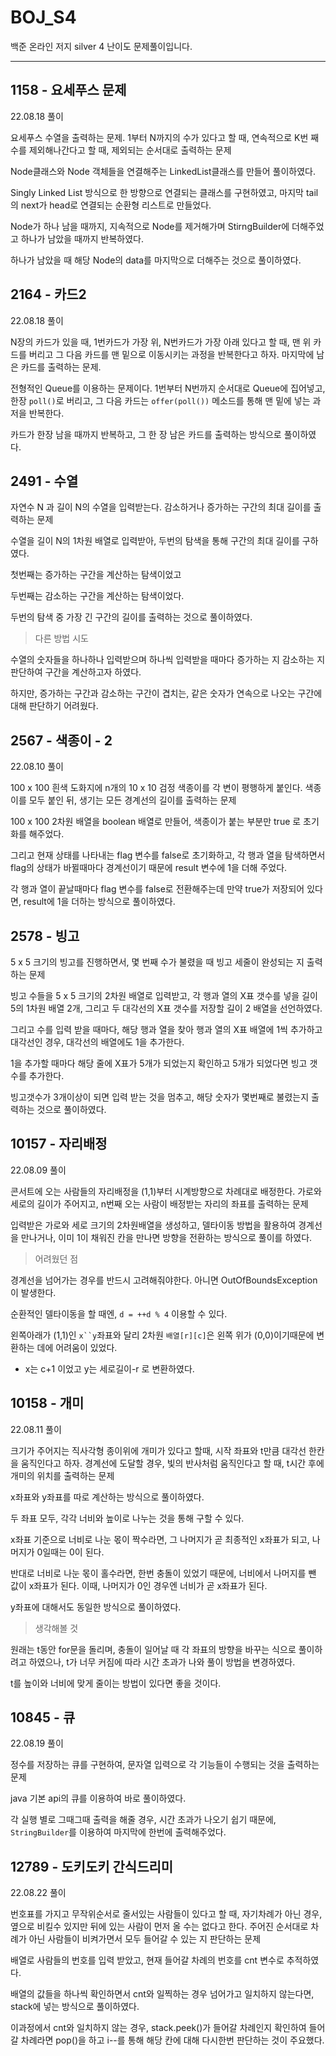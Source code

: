 # BOJ_S4
백준 온라인 저지 silver 4 난이도 문제풀이입니다.

---

## 1158 - 요세푸스 문제

22.08.18 풀이

요세푸스 수열을 출력하는 문제. 1부터 N까지의 수가 있다고 할 때, 연속적으로 K번 째 수를 제외해나간다고 할 때, 제외되는 순서대로 출력하는 문제

Node클래스와 Node 객체들을 연결해주는 LinkedList클래스를 만들어 풀이하였다.

Singly Linked List 방식으로  한 방향으로 연결되는 클래스를 구현하였고, 마지막 tail의 next가 head로 연결되는 순환형 리스트로 만들었다.

Node가 하나 남을 때까지, 지속적으로 Node를 제거해가며 StirngBuilder에 더해주었고 하나가 남았을 때까지 반복하였다.

하나가 남았을 때 해당 Node의 data를 마지막으로 더해주는 것으로 풀이하였다.

## 2164 - 카드2

22.08.18 풀이

N장의 카드가 있을 때, 1번카드가 가장 위, N번카드가 가장 아래 있다고 할 때, 맨 위 카드를 버리고 그 다음 카드를 맨 밑으로 이동시키는 과정을 반복한다고 하자. 마지막에 남은 카드를 출력하는 문제.

전형적인 Queue를 이용하는 문제이다. 1번부터 N번까지 순서대로 Queue에 집어넣고, 한장 `poll()`로 버리고, 그 다음 카드는 `offer(poll())` 메소드를 통해 맨 밑에 넣는 과저을 반복한다.

카드가 한장 남을 때까지 반복하고, 그 한 장 남은 카드를 출력하는 방식으로 풀이하였다.

## 2491 - 수열

자연수 N 과 길이 N의 수열을 입력받는다. 감소하거나 증가하는 구간의 최대 길이를 출력하는 문제

수열을 길이 N의 1차원 배열로 입력받아, 두번의 탐색을 통해 구간의 최대 길이를 구하였다. 

첫번째는 증가하는 구간을 계산하는 탐색이었고

두번째는 감소하는 구간을 계산하는 탐색이었다.

두번의 탐색 중 가장 긴 구간의 길이를 출력하는 것으로 풀이하였다.

> 다른 방법 시도

수열의 숫자들을 하나하나 입력받으며 하나씩 입력받을 때마다 증가하는 지 감소하는 지 판단하여 구간을 계산하고자 하였다.

하지만, 증가하는 구간과 감소하는 구간이 겹치는, 같은 숫자가 연속으로 나오는 구간에 대해 판단하기 어려웠다.

## 2567 - 색종이 - 2

22.08.10 풀이

100 x 100 흰색 도화지에 n개의 10 x 10 검정 색종이를 각 변이 평행하게 붙인다.
색종이를 모두 붙인 뒤, 생기는 모든 경계선의 길이를 출력하는 문제

100 x 100 2차원 배열을 boolean 배열로 만들어, 색종이가 붙는 부분만 true 로 초기화를 해주었다.

그리고 현재 상태를 나타내는 flag 변수를 false로 초기화하고, 각 행과 열을 탐색하면서 flag의 상태가 바뀔때마다 경계선이기 때문에 result 변수에 1을 더해 주었다. 

각 행과 열이 끝날때마다 flag 변수를 false로 전환해주는데 만약 true가 저장되어 있다면, result에 1을 더하는 방식으로 풀이하였다. 

## 2578 - 빙고

5 x 5 크기의 빙고를 진행하면서, 몇 번째 수가 불렸을 때 빙고 세줄이 완성되는 지 출력하는 문제

빙고 수들을 5 x 5 크기의 2차원 배열로 입력받고, 각 행과 열의 X표 갯수를 넣을 길이 5의 1차원 배열 2개, 그리고 두 대각선의 X표 갯수를 저장할 길이 2 배열을 선언하였다.

그리고 수를 입력 받을 때마다, 해당 행과 열을 찾아 행과 열의 X표 배열에 1씩 추가하고 대각선인 경우, 대각선의 배열에도 1을 추가한다.

1을 추가할 때마다 해당 줄에 X표가 5개가 되었는지 확인하고 5개가 되었다면 빙고 갯수를 추가한다.

빙고갯수가 3개이상이 되면 입력 받는 것을 멈추고, 해당 숫자가 몇번째로 불렸는지 출력하는 것으로 풀이하였다.

## 10157 - 자리배정

22.08.09 풀이

콘서트에 오는 사람들의 자리배정을 (1,1)부터 시계방향으로 차례대로 배정한다. 가로와 세로의 길이가 주어지고, n번째 오는 사람이 배정받는 자리의 좌표를 출력하는 문제

입력받은 가로와 세로 크기의 2차원배열을 생성하고, 델타이동 방법을 활용하여 경계선을 만나거나, 이미 1이 채워진 칸을 만나면 방향을 전환하는 방식으로 풀이를 하였다.

> 어려웠던 점

경계선을 넘어가는 경우를 반드시 고려해줘야한다. 아니면 OutOfBoundsException이 발생한다.

순환적인 델타이동을 할 때엔, `d = ++d % 4` 이용할 수 있다.

왼쪽아래가 (1,1)인 `x``y`좌표와 달리 2차원 `배열[r][c]`은 왼쪽 위가 (0,0)이기때문에 변환하는 데에 어려움이 있었다. 
- x는 c+1 이었고 y는 세로길이-r 로 변환하였다.

## 10158 - 개미

22.08.11 풀이

크기가 주어지는 직사각형 종이위에 개미가 있다고 할때, 시작 좌표와 t만큼 대각선 한칸을 움직인다고 하자. 경계선에 도달할 경우, 빛의 반사처럼 움직인다고 할 때, t시간 후에 개미의 위치를 출력하는 문제

x좌표와 y좌표를 따로 계산하는 방식으로 풀이하였다.

두 좌표 모두, 각각 너비와 높이로 나누는 것을 통해 구할 수 있다.

x좌표 기준으로 너비로 나눈 몫이 짝수라면, 그 나머지가 곧 최종적인 x좌표가 되고, 나머지가 0일때는 0이 된다.

반대로 너비로 나눈 몫이 홀수라면, 한번 충돌이 있었기 때문에, 너비에서 나머지를 뺀 값이 x좌표가 된다. 이때, 나머지가 0인 경우엔 너비가 곧 x좌표가 된다. 

y좌표에 대해서도 동일한 방식으로 풀이하였다.

> 생각해볼 것

원래는 t동안 for문을 돌리며, 충돌이 일어날 때 각 좌표의 방향을 바꾸는 식으로 풀이하려고 하였으나, t가 너무 커짐에 따라 시간 초과가 나와 풀이 방법을 변경하였다.

t를 높이와 너비에 맞게 줄이는 방법이 있다면 좋을 것이다.

## 10845 - 큐

22.08.19 풀이

정수를 저장하는 큐를 구현하여, 문자열 입력으로 각 기능들이 수행되는 것을 출력하는 문제

java 기본 api의 큐를 이용하여 바로 풀이하였다.

각 실행 별로 그때그때 출력을 해줄 경우, 시간 초과가 나오기 쉽기 때문에, `StringBuilder`를 이용하여 마지막에 한번에 출력해주었다.

## 12789 - 도키도키 간식드리미

22.08.22 풀이

번호표를 가지고 무작위순서로 줄서있는 사람들이 있다고 할 때, 자기차례가 아닌 경우, 옆으로 비킬수 있지만 뒤에 있는 사람이 먼저 올 수는 없다고 한다. 주어진 순서대로 차례가 아닌 사람들이 비켜가면서 모두 들어갈 수 있는 지 판단하는 문제

배열로 사람들의 번호를 입력 받았고, 현재 들어갈 차례의 번호를 cnt 변수로 추적하였다.

배열의 값들을 하나씩 확인하면서 cnt와 일찍하는 경우 넘어가고 일치하지 않는다면, stack에 넣는 방식으로 풀이하였다.

이과정에서 cnt와 일치하지 않는 경우, stack.peek()가 들어갈 차례인지 확인하여 들어갈 차례라면 pop()을 하고 i--를 통해 해당 칸에 대해 다시한번 판단하는 것이 주요했다.
 
